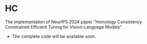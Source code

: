 # HC
The implementation of NeurIPS 2024 paper "Homology Consistency Constrained Efficient Tuning for Vision-Language Models".


* The complete code will be available soon.
